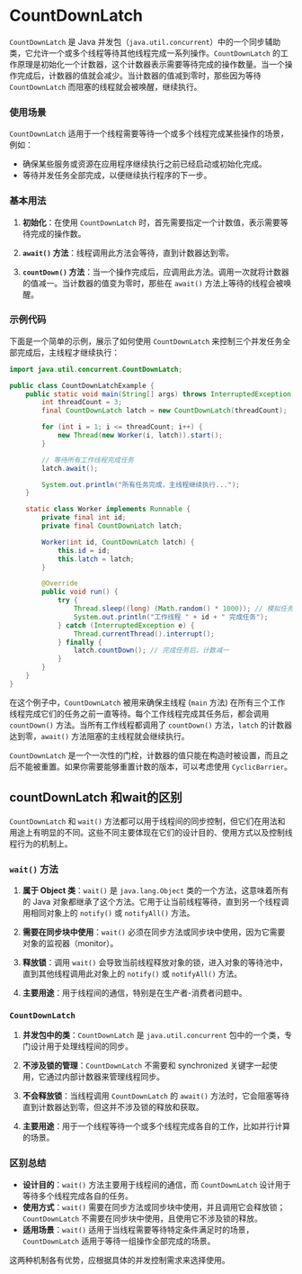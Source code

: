 # CountDownLatch
`CountDownLatch` 是 Java 并发包（`java.util.concurrent`）中的一个同步辅助类，它允许一个或多个线程等待其他线程完成一系列操作。`CountDownLatch` 的工作原理是初始化一个计数器，这个计数器表示需要等待完成的操作数量。当一个操作完成后，计数器的值就会减少。当计数器的值减到零时，那些因为等待 `CountDownLatch` 而阻塞的线程就会被唤醒，继续执行。

### 使用场景

`CountDownLatch` 适用于一个线程需要等待一个或多个线程完成某些操作的场景，例如：

- 确保某些服务或资源在应用程序继续执行之前已经启动或初始化完成。
- 等待并发任务全部完成，以便继续执行程序的下一步。

### 基本用法

1. **初始化**：在使用 `CountDownLatch` 时，首先需要指定一个计数值，表示需要等待完成的操作数。

2. **`await()` 方法**：线程调用此方法会等待，直到计数器达到零。

3. **`countDown()` 方法**：当一个操作完成后，应调用此方法。调用一次就将计数器的值减一。当计数器的值变为零时，那些在 `await()` 方法上等待的线程会被唤醒。

### 示例代码

下面是一个简单的示例，展示了如何使用 `CountDownLatch` 来控制三个并发任务全部完成后，主线程才继续执行：

```java
import java.util.concurrent.CountDownLatch;

public class CountDownLatchExample {
    public static void main(String[] args) throws InterruptedException {
        int threadCount = 3;
        final CountDownLatch latch = new CountDownLatch(threadCount);

        for (int i = 1; i <= threadCount; i++) {
            new Thread(new Worker(i, latch)).start();
        }

        // 等待所有工作线程完成任务
        latch.await();

        System.out.println("所有任务完成，主线程继续执行...");
    }

    static class Worker implements Runnable {
        private final int id;
        private final CountDownLatch latch;

        Worker(int id, CountDownLatch latch) {
            this.id = id;
            this.latch = latch;
        }

        @Override
        public void run() {
            try {
                Thread.sleep((long) (Math.random() * 1000)); // 模拟任务执行
                System.out.println("工作线程 " + id + " 完成任务");
            } catch (InterruptedException e) {
                Thread.currentThread().interrupt();
            } finally {
                latch.countDown(); // 完成任务后，计数减一
            }
        }
    }
}
```

在这个例子中，`CountDownLatch` 被用来确保主线程 (`main` 方法) 在所有三个工作线程完成它们的任务之前一直等待。每个工作线程完成其任务后，都会调用 `countDown()` 方法。当所有工作线程都调用了 `countDown()` 方法，`latch` 的计数器达到零，`await()` 方法阻塞的主线程就会继续执行。

`CountDownLatch` 是一个一次性的门栓，计数器的值只能在构造时被设置，而且之后不能被重置。如果你需要能够重置计数的版本，可以考虑使用 `CyclicBarrier`。

## countDownLatch 和wait的区别
`CountDownLatch` 和 `wait()` 方法都可以用于线程间的同步控制，但它们在用法和用途上有明显的不同。这些不同主要体现在它们的设计目的、使用方式以及控制线程行为的机制上。

### `wait()` 方法

1. **属于 Object 类**：`wait()` 是 `java.lang.Object` 类的一个方法，这意味着所有的 Java 对象都继承了这个方法。它用于让当前线程等待，直到另一个线程调用相同对象上的 `notify()` 或 `notifyAll()` 方法。

2. **需要在同步块中使用**：`wait()` 必须在同步方法或同步块中使用，因为它需要对象的监视器（monitor）。

3. **释放锁**：调用 `wait()` 会导致当前线程释放对象的锁，进入对象的等待池中，直到其他线程调用此对象上的 `notify()` 或 `notifyAll()` 方法。

4. **主要用途**：用于线程间的通信，特别是在生产者-消费者问题中。

### `CountDownLatch`

1. **并发包中的类**：`CountDownLatch` 是 `java.util.concurrent` 包中的一个类，专门设计用于处理线程间的同步。

2. **不涉及锁的管理**：`CountDownLatch` 不需要和 synchronized 关键字一起使用，它通过内部计数器来管理线程同步。

3. **不会释放锁**：当线程调用 `CountDownLatch` 的 `await()` 方法时，它会阻塞等待直到计数器达到零，但这并不涉及锁的释放和获取。

4. **主要用途**：用于一个线程等待一个或多个线程完成各自的工作，比如并行计算的场景。

### 区别总结

- **设计目的**：`wait()` 方法主要用于线程间的通信，而 `CountDownLatch` 设计用于等待多个线程完成各自的任务。
- **使用方式**：`wait()` 需要在同步方法或同步块中使用，并且调用它会释放锁；`CountDownLatch` 不需要在同步块中使用，且使用它不涉及锁的释放。
- **适用场景**：`wait()` 适用于当线程需要等待特定条件满足时的场景，`CountDownLatch` 适用于等待一组操作全部完成的场景。

这两种机制各有优势，应根据具体的并发控制需求来选择使用。
